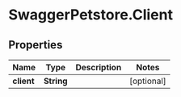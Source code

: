 # SwaggerPetstore.Client

## Properties
Name | Type | Description | Notes
------------ | ------------- | ------------- | -------------
**client** | **String** |  | [optional] 
